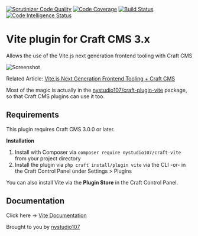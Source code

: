 [![Scrutinizer Code Quality](https://scrutinizer-ci.com/g/nystudio107/craft-vite/badges/quality-score.png?b=v1)](https://scrutinizer-ci.com/g/nystudio107/craft-vite/?branch=v1) [![Code Coverage](https://scrutinizer-ci.com/g/nystudio107/craft-vite/badges/coverage.png?b=v1)](https://scrutinizer-ci.com/g/nystudio107/craft-vite/?branch=v1) [![Build Status](https://scrutinizer-ci.com/g/nystudio107/craft-vite/badges/build.png?b=v1)](https://scrutinizer-ci.com/g/nystudio107/craft-vite/build-status/v1) [![Code Intelligence Status](https://scrutinizer-ci.com/g/nystudio107/craft-vite/badges/code-intelligence.svg?b=v1)](https://scrutinizer-ci.com/code-intelligence)

# Vite plugin for Craft CMS 3.x

Allows the use of the Vite.js next generation frontend tooling with Craft CMS

![Screenshot](./docs/docs/resources/img/plugin-logo.png)

Related Article: [Vite.js Next Generation Frontend Tooling + Craft CMS](https://nystudio107.com/blog/using-vite-js-next-generation-frontend-tooling-with-craft-cms)

Most of the magic is actually in the [nystudio107/craft-plugin-vite](https://github.com/nystudio107/craft-plugin-vite) package, so that Craft CMS plugins can use it too.

## Requirements

This plugin requires Craft CMS 3.0.0 or later.

**Installation**

1. Install with Composer via `composer require nystudio107/craft-vite` from your project directory
2. Install the plugin via `php craft install/plugin vite` via the CLI -or- in the Craft Control Panel under Settings > Plugins

You can also install Vite via the **Plugin Store** in the Craft Control Panel.

## Documentation

Click here -> [Vite Documentation](https://nystudio107.com/plugins/vite/documentation)

Brought to you by [nystudio107](http://nystudio107.com)
